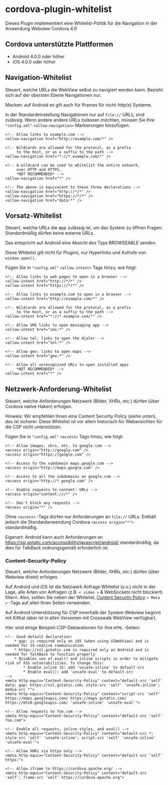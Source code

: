 <!--
# license: Licensed to the Apache Software Foundation (ASF) under one
#         or more contributor license agreements.  See the NOTICE file
#         distributed with this work for additional information
#         regarding copyright ownership.  The ASF licenses this file
#         to you under the Apache License, Version 2.0 (the
#         "License"); you may not use this file except in compliance
#         with the License.  You may obtain a copy of the License at
#
#           http://www.apache.org/licenses/LICENSE-2.0
#
#         Unless required by applicable law or agreed to in writing,
#         software distributed under the License is distributed on an
#         "AS IS" BASIS, WITHOUT WARRANTIES OR CONDITIONS OF ANY
#         KIND, either express or implied.  See the License for the
#         specific language governing permissions and limitations
#         under the License.
-->

# cordova-plugin-whitelist

Dieses Plugin implementiert eine Whitelist-Politik für die Navigation in der Anwendung Webview Cordova 4.0

## Cordova unterstützte Plattformen

  * Android 4.0.0 oder höher
  * iOS 4.0.0 oder höher

## Navigation-Whitelist

Steuert, welche URLs die WebView selbst zu navigiert werden kann. Bezieht sich auf der obersten Ebene Navigationen nur.

Macken: auf Android es gilt auch für Iframes für nicht-http(s) Systeme.

In der Standardeinstellung Navigationen nur auf `file://` URLs, sind zulässig. Wenn andere andere URLs zulassen möchten, müssen Sie Ihre `"config.xml"` `<allow-navigation>` Markierungen hinzufügen:

    <!-- Allow links to example.com -->
    <allow-navigation href="http://example.com/*" />
    
    <!-- Wildcards are allowed for the protocol, as a prefix
         to the host, or as a suffix to the path -->
    <allow-navigation href="*://*.example.com/*" />
    
    <!-- A wildcard can be used to whitelist the entire network,
         over HTTP and HTTPS.
         *NOT RECOMMENDED* -->
    <allow-navigation href="*" />
    
    <!-- The above is equivalent to these three declarations -->
    <allow-navigation href="http://*/*" />
    <allow-navigation href="https://*/*" />
    <allow-navigation href="data:*" />
    

## Vorsatz-Whitelist

Steuert, welche URLs die app zulässig ist, um das System zu öffnen Fragen. Standardmäßig dürfen keine externe URLs.

Das entspricht auf Android eine Absicht des Typs BROWSEABLE senden.

Diese Whitelist gilt nicht für Plugins, nur Hyperlinks und Aufrufe von `window.open()`.

Fügen Sie in `"config.xml"` `<allow-intent>` Tags hinzu, wie folgt:

    <!-- Allow links to web pages to open in a browser -->
    <allow-intent href="http://*/*" />
    <allow-intent href="https://*/*" />
    
    <!-- Allow links to example.com to open in a browser -->
    <allow-intent href="http://example.com/*" />
    
    <!-- Wildcards are allowed for the protocol, as a prefix
         to the host, or as a suffix to the path -->
    <allow-intent href="*://*.example.com/*" />
    
    <!-- Allow SMS links to open messaging app -->
    <allow-intent href="sms:*" />
    
    <!-- Allow tel: links to open the dialer -->
    <allow-intent href="tel:*" />
    
    <!-- Allow geo: links to open maps -->
    <allow-intent href="geo:*" />
    
    <!-- Allow all unrecognized URLs to open installed apps
         *NOT RECOMMENDED* -->
    <allow-intent href="*" />
    

## Netzwerk-Anforderung-Whitelist

Steuert, welche-Anforderungen Netzwerk (Bilder, XHRs, etc.) dürfen (über Cordova native Haken) erfolgen.

Hinweis: Wir empfehlen Ihnen eine Content Security Policy (siehe unten), das ist sicherer. Diese Whitelist ist vor allem historisch für Webansichten für die CSP nicht unterstützen.

Fügen Sie in `"config.xml"` `<access>` Tags hinzu, wie folgt:

    <!-- Allow images, xhrs, etc. to google.com -->
    <access origin="http://google.com" />
    <access origin="https://google.com" />
    
    <!-- Access to the subdomain maps.google.com -->
    <access origin="http://maps.google.com" />
    
    <!-- Access to all the subdomains on google.com -->
    <access origin="http://*.google.com" />
    
    <!-- Enable requests to content: URLs -->
    <access origin="content:///*" />
    
    <!-- Don't block any requests -->
    <access origin="*" />
    

Ohne `<access>` -Tags dürfen nur Anforderungen an `file://` URLs. Enthält jedoch die Standardanwendung Cordova `<access origin="*">` standardmäßig.

Eigenart: Android kann auch Anforderungen an https://ssl.gstatic.com/accessibility/javascript/android/ standardmäßig, da dies für TalkBack ordnungsgemäß erforderlich ist.

### Content-Security-Policy

Steuert, welche-Anforderungen Netzwerk (Bilder, XHRs, etc.) dürfen (über Webview direkt) erfolgen.

Auf Android und iOS ist die Netzwerk Anfrage Whitelist (s.o.) nicht in der Lage, alle Arten von Anfragen (z.B. `< video >` & WebSockets nicht blockiert) filtern. Also, sollten Sie neben der Whitelist, [Content Security Policy](http://content-security-policy.com/) `< Meta >` -Tags auf allen Ihren Seiten verwenden.

Auf Android Unterstützung für CSP innerhalb der System-Webview beginnt mit KitKat (aber ist in allen Versionen mit Crosswalk WebView verfügbar).

Hier sind einige Beispiel-CSP-Deklarationen für Ihre `HTML` -Seiten:

    <!-- Good default declaration:
        * gap: is required only on iOS (when using UIWebView) and is needed for JS->native communication
        * https://ssl.gstatic.com is required only on Android and is needed for TalkBack to function properly
        * Disables use of eval() and inline scripts in order to mitigate risk of XSS vulnerabilities. To change this:
            * Enable inline JS: add 'unsafe-inline' to default-src
            * Enable eval(): add 'unsafe-eval' to default-src
    -->
    <meta http-equiv="Content-Security-Policy" content="default-src 'self' data: gap: https://ssl.gstatic.com; style-src 'self' 'unsafe-inline'; media-src *">
    <meta http-equiv="Content-Security-Policy" content="script-src 'self' https://maps.googleapis.com/ https://maps.gstatic.com/ https://mts0.googleapis.com/ 'unsafe-inline' 'unsafe-eval'">

    <!-- Allow requests to foo.com -->
    <meta http-equiv="Content-Security-Policy" content="default-src 'self' foo.com">
    
    <!-- Enable all requests, inline styles, and eval() -->
    <meta http-equiv="Content-Security-Policy" content="default-src *; style-src 'self' 'unsafe-inline'; script-src 'self' 'unsafe-inline' 'unsafe-eval'">
    
    <!-- Allow XHRs via https only -->
    <meta http-equiv="Content-Security-Policy" content="default-src 'self' https:">
    
    <!-- Allow iframe to https://cordova.apache.org/ -->
    <meta http-equiv="Content-Security-Policy" content="default-src 'self'; frame-src 'self' https://cordova.apache.org">